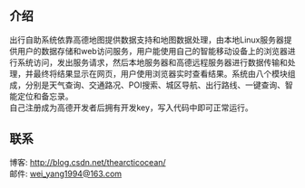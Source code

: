 ## 介绍
出行自助系统依靠高德地图提供数据支持和地图数据处理，由本地Linux服务器提供用户的数据存储和web访问服务，用户能使用自己的智能移动设备上的浏览器进行系统访问，发出服务请求，然后本地服务器和高德远程服务器进行数据传输和处理，并最终将结果显示在网页，用户使用浏览器实时查看结果。系统由八个模块组成，分别是天气查询、交通路况、POI搜索、城区导航、出行路线、一键查询、智能定位和备忘录。    
自己注册成为高德开发者后拥有开发key，写入代码中即可正常运行。  
## 联系  
博客: http://blog.csdn.net/thearcticocean/    
邮件: wei_yang1994@163.com    

